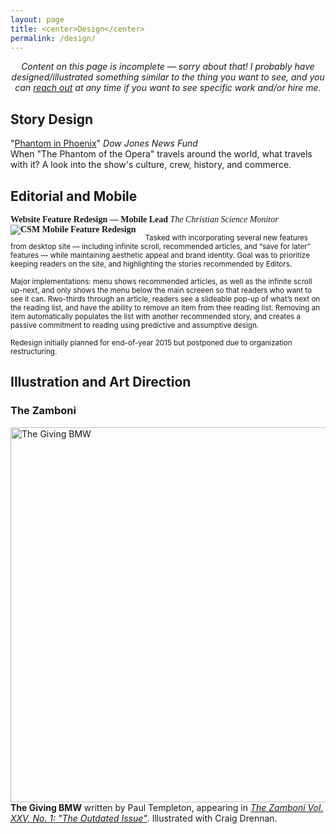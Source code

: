 ```yaml
---
layout: page
title: <center>Design</center>
permalink: /design/
---
```


<center><i>Content on this page is incomplete — sorry about that! I probably have designed/illustrated something similar to the thing you want to see, and you can <a href="mailto:&#104;&#101;&#108;&#108;&#111;&#064;&#103;&#115;&#116;&#097;&#114;&#114;&#046;&#109;&#101;?subject=Hi%20Graham%21">reach out</a> at any time if you want to see specific work and/or hire me.</i></center>  
  

## Story Design   

"[Phantom in Phoenix](http://djnf.atavist.com/)" *Dow Jones News Fund*  
When "The Phantom of the Opera" travels around the world, what travels with it? A look into the show's culture, crew, history, and commerce.   

## Editorial and Mobile  

<p style="font-family:Proxima Nova;font-weight:700;">Website Feature Redesign — Mobile Lead <i style="font-family:Chaparral Pro;font-weight:400;">The Christian Science Monitor</i>
<a href="http://gstarr.me/projects/images/design/csm_menu.png">
<img src="http://gstarr.me/projects/images/design/csm_menu.png" alt="CSM Mobile Feature Redesign" title="CSM Mobile Feature Redesign" style="float:left;100%;margin-right:15px;">
</a></p>   
<p><small>Tasked with incorporating several new features from desktop site — including infinite scroll, recommended articles, and “save for later” features — while maintaining aesthetic appeal and brand identity. Goal was to prioritize keeping readers on the site, and highlighting the stories recommended by Editors.</p></small> 
<p><small>Major implementations: menu shows recommended articles, as well as the infinite scroll up-next, and only shows the menu below the main screeen so that readers who want to see it can. Rwo-thirds through an article, readers see a slideable pop-up of what’s next on the reading list, and have the ability to remove an item from thee reading list. Removing an item automatically populates the list with another recommended story, and creates a passive commitment to reading using predictive and assumptive design.</p></small>  
<p><small>Redesign initially planned for end-of-year 2015 but postponed due to organization restructuring.</p></small>        


<h2>Illustration and Art Direction</h2>

<h3>The Zamboni</h3>  
<p>
<a href="https://40.media.tumblr.com/455dc1850fa71ad22829d8375d16be7d/tumblr_nftqnse8DV1tgpm0zo2_r2_1280.png">
<img src="https://40.media.tumblr.com/455dc1850fa71ad22829d8375d16be7d/tumblr_nftqnse8DV1tgpm0zo2_r2_1280.png" alt="The Giving BMW" title="The Zamboni Vol. XXV, No. 1" style="float:left;width:600px;margin-right:15px;">
</a></p>  
<p><b>The Giving BMW</b> written by Paul Templeton, appearing in <i><a href="http://issuu.com/zamboni/docs/vol_xxvi__issue_1/21">The Zamboni Vol. XXV, No. 1: "The Outdated Issue"</a></i>. Illustrated with Craig Drennan.
